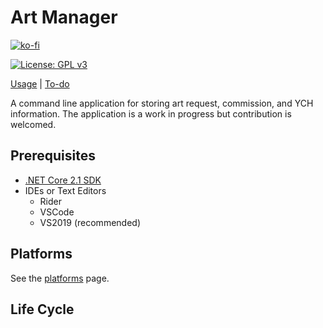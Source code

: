 # Art Manager

[![ko-fi](https://www.ko-fi.com/img/githubbutton_sm.svg)](https://ko-fi.com/X8X5LDU7)

[![License: GPL v3](https://img.shields.io/badge/License-GPLv3-blue.svg)](https://www.gnu.org/licenses/gpl-3.0)

[Usage](docs/Usage.md) | [To-do](TODO.md)

A command line application for storing art request, commission, and YCH information. The application is a work in progress but contribution is welcomed.

## Prerequisites

- [.NET Core 2.1 SDK](https://dotnet.microsoft.com/download/dotnet-core/2.1)
- IDEs or Text Editors
  - Rider
  - VSCode 
  - VS2019 (recommended)

## Platforms

See the [platforms](Docs/Platforms.md) page.

## Life Cycle
